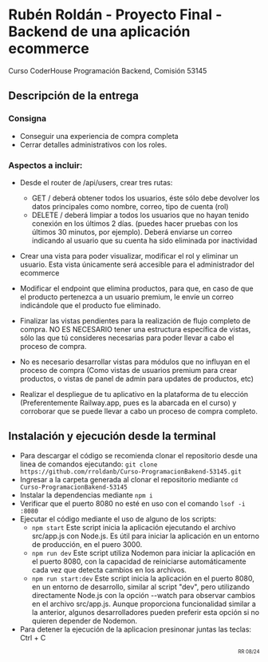 # Rubén Roldán - Proyecto Final - Backend de una aplicación ecommerce
Curso CoderHouse Programación Backend, Comisión 53145

## Descripción de la entrega

### Consigna
- Conseguir una experiencia de compra completa
- Cerrar detalles administrativos con los roles.

### Aspectos a incluir:
- Desde el router de /api/users, crear tres rutas:
    - GET / deberá obtener todos los usuarios, éste sólo debe devolver los datos principales como
nombre, correo, tipo de cuenta (rol)
    - DELETE / deberá limpiar a todos los usuarios que no hayan tenido conexión en los últimos 2 días. (puedes hacer pruebas con los últimos 30 minutos, por ejemplo). Deberá enviarse un correo indicando al usuario que su cuenta ha sido eliminada por inactividad

- Crear una vista para poder visualizar, modificar el rol y eliminar un usuario. Esta vista únicamente será accesible para el administrador del ecommerce

- Modificar el endpoint que elimina productos, para que, en caso de que el producto pertenezca a un usuario premium, le envíe un correo indicándole que el producto fue eliminado.

- Finalizar las vistas pendientes para la realización de flujo completo de compra. NO ES NECESARIO tener una estructura específica de vistas, sólo las que tú consideres necesarias para poder llevar a cabo el proceso de compra.

- No es necesario desarrollar vistas para módulos que no influyan en el proceso de compra (Como vistas de usuarios premium para crear productos, o vistas de panel de admin para updates de productos, etc)

- Realizar el despliegue de tu aplicativo en la plataforma de tu elección (Preferentemente Railway.app, pues es la abarcada en el curso) y corroborar que se puede llevar a cabo un proceso de compra completo.

## Instalación y ejecución desde la terminal
- Para descargar el código se recomienda clonar el repositorio desde una linea de comandos ejecutando: `git clone https://github.com/rroldanb/Curso-ProgramacionBakend-53145.git `
- Ingresar a la carpeta generada al clonar el repositorio mediante `cd Curso-ProgramacionBakend-53145`
- Instalar la dependencias mediante `npm i`
- Verificar que el puerto 8080 no esté en uso con el comando `lsof -i :8080`
- Ejecutar el código mediante el uso de alguno de los scripts:
    - `npm start` Este script inicia la aplicación ejecutando el archivo src/app.js con Node.js. Es útil para iniciar la aplicación en un entorno de producción, en el puero 3000.
    - `npm run dev` Este script utiliza Nodemon para iniciar la aplicación en el puerto 8080, con la capacidad de reiniciarse automáticamente cada vez que detecta cambios en los archivos.
    - `npm run start:dev` Este script inicia la aplicación en el puerto 8080, en un entorno de desarrollo, similar al script "dev", pero utilizando directamente Node.js con la opción --watch para observar cambios en el archivo src/app.js. Aunque proporciona funcionalidad similar a la anterior, algunos desarrolladores pueden preferir esta opción si no quieren depender de Nodemon.
- Para detener la ejecución de la aplicacion presinonar juntas las teclas: Ctrl + C




<div style="text-align: end;">
<span  style="font-size: 0.7em; "> RR 08/24 </span>
</div>